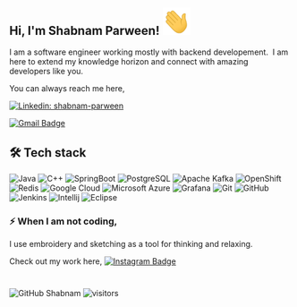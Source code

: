 <h2> Hi, I'm Shabnam Parween! <img src="https://raw.githubusercontent.com/ABSphreak/ABSphreak/master/gifs/Hi.gif" width="50"></h2>

<p>
I am a software engineer working mostly with backend developement.&nbsp; 
I am here to extend my knowledge horizon and connect with amazing developers like you.
  
You can always reach me here,
  
[![Linkedin: shabnam-parween](https://img.shields.io/badge/-shabnamparween-blue?style=flat-square&logo=Linkedin&logoColor=white&link=https://www.linkedin.com/in/shabnam-parween/)](https://www.linkedin.com/in/shabnam-parween/)
  
[![Gmail Badge](https://img.shields.io/badge/-sparween1101@gmail.com-c14438?style=flat-square&logo=Gmail&logoColor=white&link=mailto:sparween1101@gmail.com)](mailto:sparween1101@gmail.com)


## 🛠 Tech stack

![Java](https://img.shields.io/badge/-Java-white?style=flat-square&logo=Java&&logoColor=red)
![C++](https://img.shields.io/badge/-C++-00599C?style=flat-square&logo=c)
![SpringBoot](https://img.shields.io/badge/-Spring%20Boot-beige?style=flat-square&logo=spring-boot)
![PostgreSQL](https://img.shields.io/badge/-PostgreSQL-05122A?style=flat&logo=postgresql) 
![Apache Kafka](https://img.shields.io/badge/-Apache%20kafka-231F20?style=flat-square&logo=Apache%20kafka)
![OpenShift](https://img.shields.io/badge/-OpenShift-EE0000?style=flat-square&logo=Red%20Hat%20Open%20Shift)
![Redis](https://img.shields.io/badge/-redis-white?style=flat-square&logo=Redis) 
![Google Cloud](https://img.shields.io/badge/Google%20Cloud-green?style=flat-square&logo=google-cloud) 
![Microsoft Azure](https://img.shields.io/badge/Microsoft%20Azure-232F7E?style=flat-square&logo=microsoft-azure)
![Grafana](https://img.shields.io/badge/-Grafana-white?style=flat-square&logo=Grafana)
![Git](https://img.shields.io/badge/-Git-black?style=flat-square&logo=git)
![GitHub](https://img.shields.io/badge/-GitHub-181717?style=flat-square&logo=github)
![Jenkins](https://img.shields.io/badge/-Jenkins-a7a7a7?style=flat-square&logo=jenkins)
![Intellij](https://img.shields.io/badge/-Intellij%20IDEA-000000?style=flat-square&logo=intellij-idea)
![Eclipse](https://img.shields.io/badge/-Eclipse%20IDE-2C2255?style=flat-square&logo=eclipse-ide)  

### ⚡ When I am not coding,

I use embroidery and sketching as a tool for thinking and relaxing.
  
Check out my work here,
[![Instagram Badge](https://img.shields.io/badge/-_joy_in_mundane_-E4405F?style=flat-square&logo=instagram&logoColor=white&link=https://instagram.com/joy_in_mundane/)](https://instagram.com/joy_in_mundane)

#
![GitHub Shabnam](https://img.shields.io/github/followers/sparween1101?style=social) 
![visitors](https://visitor-badge.laobi.icu/badge?page_id=sparween1101.sparween1101)
